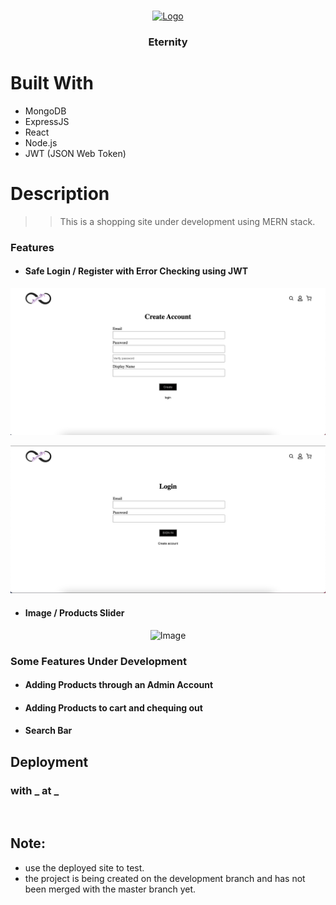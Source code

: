 <!-- PROJECT LOGO -->
<br />

<p align="center">
  <a href="https://github.com/divyam-p/Eternity">
    <img src="readme_imgs/" alt="Logo" width="80" height="80">
  </a>
  <h3 align="center">Eternity</h3>
</p>

# Built With 
* MongoDB 
* ExpressJS 
* React 
* Node.js 
* JWT (JSON Web Token) 

# Description
>> This is a shopping site under development using MERN stack. 

### Features

- #### Safe Login / Register with Error Checking using JWT

<p align="center">
    <img src="readme_imgs/pic2.png" alt="Image">

<br/> 
<p align="center">
    <img src="readme_imgs/pic3.png" alt="Image">

<br/> 

- #### Image / Products Slider 

<p align="center">
    <img src="readme_imgs/imageSlider.gif" alt="Image">

<br/>

### Some Features Under Development 
- #### Adding Products through an Admin Account 
- #### Adding Products to cart and chequing out 
- #### Search Bar 

## Deployment 

### with _ at _

<br/>

## Note: 
* use the deployed site to test. 
* the project is being created on the development branch and has not been merged with the master branch yet. 
